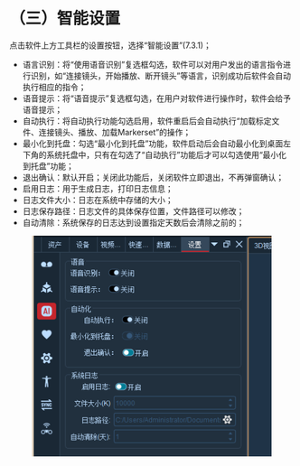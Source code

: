# （三）智能设置

点击软件上方工具栏的设置按钮，选择“智能设置”(7.3.1)；

* 语言识别：将“使用语音识别”复选框勾选，软件可以对用户发出的语言指令进行识别，如“连接镜头，开始播放、断开镜头”等语言，识别成功后软件会自动执行相应的指令；
* 语音提示：将“语音提示”复选框勾选，在用户对软件进行操作时，软件会给予语音提示；
* 自动执行：将自动执行功能勾选启用，软件重启后会自动执行“加载标定文件、连接镜头、播放、加载Markerset”的操作；
* 最小化到托盘：勾选“最小化到托盘”功能，软件启动后会自动最小化到桌面左下角的系统托盘中，只有在勾选了“自动执行”功能后才可以勾选使用“最小化到托盘”功能；
* 退出确认：默认开启；关闭此功能后，关闭软件立即退出，不再弹窗确认；
* 启用日志：用于生成日志，打印日志信息；
* 日志文件大小：日志在系统中存储的大小；
* 日志保存路径：日志文件的具体保存位置，文件路径可以修改；
* 自动清除：系统保存的日志达到设置指定天数后会清除之前的；

<figure><img src="../.gitbook/assets/企业微信截图_17155939781578.png" alt=""><figcaption></figcaption></figure>
